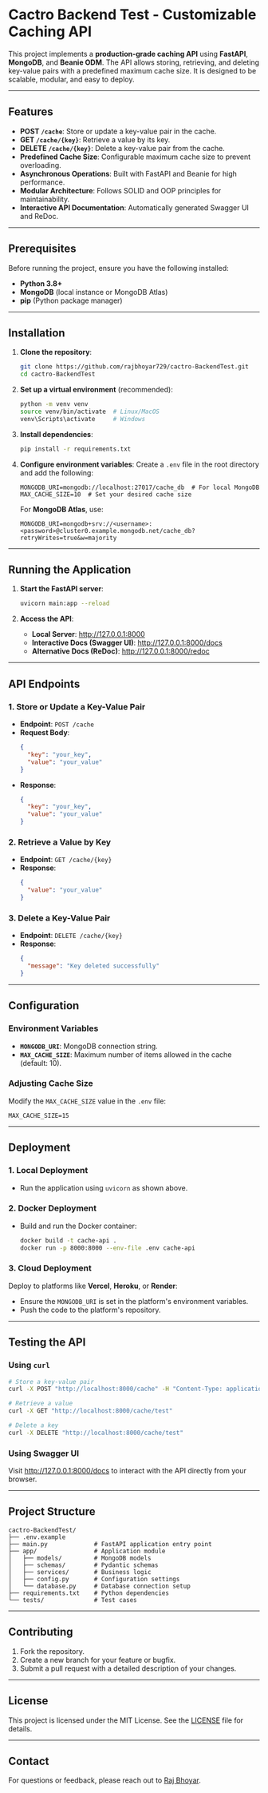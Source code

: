 
# Cactro Backend Test - Customizable Caching API

This project implements a **production-grade caching API** using **FastAPI**, **MongoDB**, and **Beanie ODM**. The API allows storing, retrieving, and deleting key-value pairs with a predefined maximum cache size. It is designed to be scalable, modular, and easy to deploy.

---

## Features

- **POST `/cache`**: Store or update a key-value pair in the cache.
- **GET `/cache/{key}`**: Retrieve a value by its key.
- **DELETE `/cache/{key}`**: Delete a key-value pair from the cache.
- **Predefined Cache Size**: Configurable maximum cache size to prevent overloading.
- **Asynchronous Operations**: Built with FastAPI and Beanie for high performance.
- **Modular Architecture**: Follows SOLID and OOP principles for maintainability.
- **Interactive API Documentation**: Automatically generated Swagger UI and ReDoc.

---

## Prerequisites

Before running the project, ensure you have the following installed:

- **Python 3.8+**
- **MongoDB** (local instance or MongoDB Atlas)
- **pip** (Python package manager)

---

## Installation

1. **Clone the repository**:
   ```bash
   git clone https://github.com/rajbhoyar729/cactro-BackendTest.git
   cd cactro-BackendTest
   ```

2. **Set up a virtual environment** (recommended):
   ```bash
   python -m venv venv
   source venv/bin/activate  # Linux/MacOS
   venv\Scripts\activate     # Windows
   ```

3. **Install dependencies**:
   ```bash
   pip install -r requirements.txt
   ```

4. **Configure environment variables**:
   Create a `.env` file in the root directory and add the following:
   ```env
   MONGODB_URI=mongodb://localhost:27017/cache_db  # For local MongoDB
   MAX_CACHE_SIZE=10  # Set your desired cache size
   ```

   For **MongoDB Atlas**, use:
   ```env
   MONGODB_URI=mongodb+srv://<username>:<password>@cluster0.example.mongodb.net/cache_db?retryWrites=true&w=majority
   ```

---

## Running the Application

1. **Start the FastAPI server**:
   ```bash
   uvicorn main:app --reload
   ```

2. **Access the API**:
   - **Local Server**: http://127.0.0.1:8000
   - **Interactive Docs (Swagger UI)**: http://127.0.0.1:8000/docs
   - **Alternative Docs (ReDoc)**: http://127.0.0.1:8000/redoc

---

## API Endpoints

### 1. **Store or Update a Key-Value Pair**
- **Endpoint**: `POST /cache`
- **Request Body**:
  ```json
  {
    "key": "your_key",
    "value": "your_value"
  }
  ```
- **Response**:
  ```json
  {
    "key": "your_key",
    "value": "your_value"
  }
  ```

### 2. **Retrieve a Value by Key**
- **Endpoint**: `GET /cache/{key}`
- **Response**:
  ```json
  {
    "value": "your_value"
  }
  ```

### 3. **Delete a Key-Value Pair**
- **Endpoint**: `DELETE /cache/{key}`
- **Response**:
  ```json
  {
    "message": "Key deleted successfully"
  }
  ```

---

## Configuration

### Environment Variables
- **`MONGODB_URI`**: MongoDB connection string.
- **`MAX_CACHE_SIZE`**: Maximum number of items allowed in the cache (default: 10).

### Adjusting Cache Size
Modify the `MAX_CACHE_SIZE` value in the `.env` file:
```env
MAX_CACHE_SIZE=15
```

---

## Deployment

### 1. **Local Deployment**
- Run the application using `uvicorn` as shown above.

### 2. **Docker Deployment**
- Build and run the Docker container:
  ```bash
  docker build -t cache-api .
  docker run -p 8000:8000 --env-file .env cache-api
  ```

### 3. **Cloud Deployment**
Deploy to platforms like **Vercel**, **Heroku**, or **Render**:
- Ensure the `MONGODB_URI` is set in the platform's environment variables.
- Push the code to the platform's repository.

---

## Testing the API

### Using `curl`
```bash
# Store a key-value pair
curl -X POST "http://localhost:8000/cache" -H "Content-Type: application/json" -d '{"key": "test", "value": "example"}'

# Retrieve a value
curl -X GET "http://localhost:8000/cache/test"

# Delete a key
curl -X DELETE "http://localhost:8000/cache/test"
```

### Using Swagger UI
Visit http://127.0.0.1:8000/docs to interact with the API directly from your browser.

---

## Project Structure

```
cactro-BackendTest/
├── .env.example
├── main.py             # FastAPI application entry point
├── app/                # Application module
│   ├── models/         # MongoDB models
│   ├── schemas/        # Pydantic schemas
│   ├── services/       # Business logic
│   ├── config.py       # Configuration settings
│   └── database.py     # Database connection setup
├── requirements.txt    # Python dependencies
└── tests/              # Test cases
```

---

## Contributing

1. Fork the repository.
2. Create a new branch for your feature or bugfix.
3. Submit a pull request with a detailed description of your changes.

---

## License

This project is licensed under the MIT License. See the [LICENSE](LICENSE) file for details.

---

## Contact

For questions or feedback, please reach out to [Raj Bhoyar](mailto:rajbhoyar729@gmail.com).

